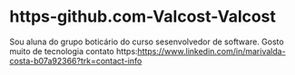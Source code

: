 # https-github.com-Valcost-Valcost
Sou aluna do grupo boticário do curso sesenvolvedor de software.
Gosto muito de tecnologia
contato https:https://www.linkedin.com/in/marivalda-costa-b07a92366?trk=contact-info
